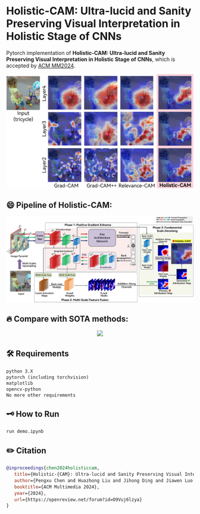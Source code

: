 # Holistic-CAM: Ultra-lucid and Sanity Preserving Visual Interpretation in Holistic Stage of CNNs

Pytorch implementation of **Holistic-CAM: Ultra-lucid and Sanity Preserving Visual Interpretation in Holistic Stage of CNNs**, which is accepted by [ACM MM2024](https://openreview.net/forum?id=O9Vuj6lzya "link").
<p style="text-align: center">
<img src="figures/firstFigure.jpg" style="width: 600px; height: auto">
</p>
 


## 😄 Pipeline of Holistic-CAM:
<p style="text-align: center">
<img src="figures/pipeline_new.jpg" style="width: 800px; height: auto">
</p>



## 🔥 Compare with SOTA methods:
<p style="text-align: center">
<img src="figures/allCompare.jpg" style="width: 800px; height: auto">
</p>

## 🛠️ Requirements
```
python 3.X
pytorch (including torchvision)
matplotlib
opencv-python
No more other requirements
```

## 🗝️ How to Run

```
run demo.ipynb
```
## ✏️ Citation
```bibtex
@inproceedings{chen2024holisticcam, 
   title={Holistic-{CAM}: Ultra-lucid and Sanity Preserving Visual Interpretation in Holistic Stage of {CNN}s}, 
   author={Pengxu Chen and Huazhong Liu and Jihong Ding and Jiawen Luo and Peng Tan and Laurence T. Yang}, 
   booktitle={ACM Multimedia 2024}, 
   year={2024}, 
   url={https://openreview.net/forum?id=O9Vuj6lzya} 
}
```

